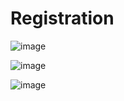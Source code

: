 <h1>Registration</h1>

![image](https://github.com/lolopindik/flutter_registration/assets/136455904/b4db9ce9-6998-4d5d-a9ea-34446461a2af)

![image](https://github.com/lolopindik/flutter_registration/assets/136455904/6c08d812-95d9-47d1-b098-1c347f169524)

![image](https://github.com/lolopindik/flutter_registration/assets/136455904/7daa34c4-2c50-412b-9501-561bf8bb767c)
